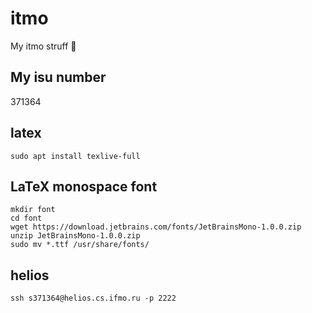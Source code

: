 # itmo

My itmo struff 🐸

## My isu number

371364

## latex

```
sudo apt install texlive-full
```

## LaTeX monospace font

```
mkdir font
cd font
wget https://download.jetbrains.com/fonts/JetBrainsMono-1.0.0.zip
unzip JetBrainsMono-1.0.0.zip
sudo mv *.ttf /usr/share/fonts/
```

## helios

```
ssh s371364@helios.cs.ifmo.ru -p 2222
```
